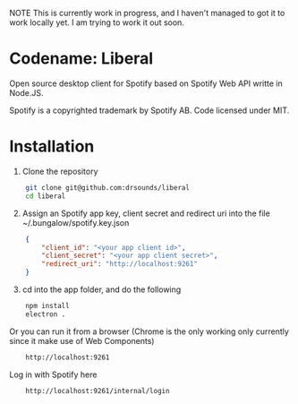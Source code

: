 NOTE This is currently work in progress, and I haven't managed to got it to work locally yet. I am trying to work it out soon.
# Codename: Liberal
Open source desktop client for Spotify based on Spotify Web API writte in Node.JS.

Spotify is a copyrighted trademark by Spotify AB. Code licensed under MIT.

# Installation


1. Clone the repository

```sh
    git clone git@github.com:drsounds/liberal
    cd liberal
```

2. Assign an Spotify app key, client secret and redirect uri into the file ~/.bungalow/spotify.key.json

```json
    {
        "client_id": "<your app client id>",
        "client_secret": "<your app client secret>",
        "redirect_uri": "http://localhost:9261"
    }
```

3. cd into the app folder, and do the following

```bash
    npm install
    electron .

```

Or you can run it from a browser (Chrome is the only working only currently since it make use of Web Components)

```bash
    http://localhost:9261
```

Log in with Spotify here

```
    http://localhost:9261/internal/login
```
